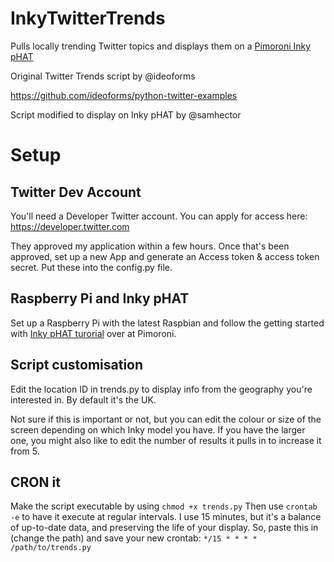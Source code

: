 # InkyTwitterTrends
Pulls locally trending Twitter topics and displays them on a [Pimoroni Inky pHAT](https://shop.pimoroni.com/products/inky-phat)

Original Twitter Trends script by @ideoforms

https://github.com/ideoforms/python-twitter-examples

Script modified to display on Inky pHAT by @samhector

# Setup
## Twitter Dev Account

You'll need a Developer Twitter account. You can apply for access here: https://developer.twitter.com 

They approved my application within a few hours. Once that's been approved, set up a new App and generate an Access token & access token secret. Put these into the config.py file.

## Raspberry Pi and Inky pHAT

Set up a Raspberry Pi with the latest Raspbian and follow the getting started with [Inky pHAT turorial](https://learn.pimoroni.com/tutorial/sandyj/getting-started-with-inky-phat) over at Pimoroni. 

## Script customisation

Edit the location ID in trends.py to display info from the geography you're interested in. By default it's the UK.

Not sure if this is important or not, but you can edit the colour or size of the screen depending on which Inky model you have. If you have the larger one, you might also like to edit the number of results it pulls in to increase it from 5.

## CRON it

Make the script executable by using `chmod +x trends.py`
Then use `crontab -e` to have it execute at regular intervals. I use 15 minutes, but it's a balance of up-to-date data, and preserving the life of your display. 
So, paste this in (change the path) and save your new crontab: `*/15 * * * * /path/to/trends.py`
